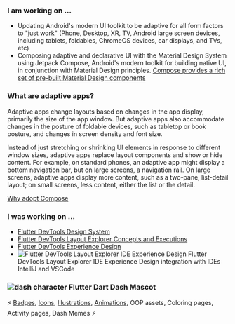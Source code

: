 ### I am working on ...
 - Updating Android's modern UI toolkit to be adaptive for all form factors to "just work" (Phone, Desktop, XR, TV, Android large screen devices, including tablets, foldables, ChromeOS devices, car displays, and TVs, etc)
 - Composing adaptive and declarative UI with the Material Design System using Jetpack Compose, Android's modern toolkit for building native UI, in conjunction with Material Design principles.
   [Compose provides a rich set of pre-built Material Design components](https://m3.material.io/develop/android/jetpack-compose)

  ### What are adaptive apps?
Adaptive apps change layouts based on changes in the app display, primarily the size of the app window. But adaptive apps also accommodate changes in the posture of foldable devices, such as tabletop or book posture, and changes in screen density and font size.

Instead of just stretching or shrinking UI elements in response to different window sizes, adaptive apps replace layout components and show or hide content. For example, on standard phones, an adaptive app might display a bottom navigation bar, but on large screens, a navigation rail. On large screens, adaptive apps display more content, such as a two-pane, list-detail layout; on small screens, less content, either the list or the detail.

[Why adopt Compose](https://developer.android.com/develop/ui/compose/why-adopt)
### I was working on ... 
 - [Flutter DevTools Design System](https://m3.material.io/develop/flutter)
 - [Flutter DevTools Layout Explorer Concepts and Executions](https://docs.flutter.dev/tools/devtools/inspector)
 - [Flutter DevTools Experience Design](https://docs.flutter.dev/tools/devtools)
 - ![Flutter DevTools Layout Explorer IDE Experience Design](https://docs.flutter.dev/assets/images/docs/tools/android-studio/main-toolbar.png) Flutter DevTools Layout Explorer IDE Experience Design integration with IDEs IntelliJ and VSCode
 
 ###  ![dash character](http://www.feliciachamberlain.com/flutter/dash-dart.ico/android-icon-48x48.png) Flutter Dart Dash Mascot
  ⚡ [Badges](https://github.com/raison00/flutter-dash-dart-badges), [Icons](https://github.com/raison00/dash-icon), [Illustrations](https://github.com/raison00/flutter-dart-dash-illos), [Animations](https://github.com/raison00/flutter-animation), OOP assets, Coloring pages, Activity pages, Dash Memes ⚡

